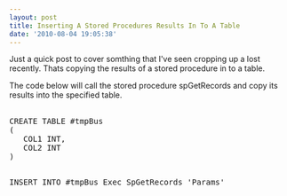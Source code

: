 ```yaml
---
layout: post
title: Inserting A Stored Procedures Results In To A Table
date: '2010-08-04 19:05:38'
---
```


<p>
Just a quick post to cover somthing that I've seen cropping up a lost recently. Thats
copying the results of a stored procedure in to a table. 
</p>
<p>
The code below will call the stored procedure spGetRecords and copy its results into
the specified table. 
<br />
<br />
<pre class='brush: sql;toolbar:false'>CREATE TABLE #tmpBus
(
   COL1 INT,
   COL2 INT   
)

INSERT INTO #tmpBus 
Exec SpGetRecords 'Params'
</pre>
